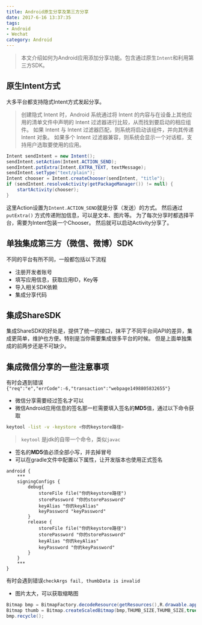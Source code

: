 ```yaml
---
title: Android原生分享及第三方分享
date: 2017-6-16 13:37:35
tags: 
- Android
- Wechat
category: Android
---
```


> 本文介绍如何为Android应用添加分享功能。包含通过原生`Intent`和利用第三方SDK。

<!--more-->
## 原生Intent方式

大多平台都支持隐式Intent方式发起分享。

> 创建隐式 Intent 时，Android 系统通过将 Intent 的内容与在设备上其他应用的清单文件中声明的 Intent 过滤器进行比较，从而找到要启动的相应组件。 如果 Intent 与 Intent 过滤器匹配，则系统将启动该组件，并向其传递 Intent 对象。 如果多个 Intent 过滤器兼容，则系统会显示一个对话框，支持用户选取要使用的应用。

```java
Intent sendIntent = new Intent();
sendIntent.setAction(Intent.ACTION_SEND);
sendIntent.putExtra(Intent.EXTRA_TEXT, textMessage);
sendIntent.setType("text/plain");
Intent chooser = Intent.createChooser(sendIntent, "title");
if (sendIntent.resolveActivity(getPackageManager()) != null) {
    startActivity(chooser);
}
```
这里Action设置为`Intent.ACTION_SEND`就是分享（发送）的方式。
然后通过`putExtra()` 方式传递附加信息，可以是文本、图片等。
为了每次分享时都选择平台，需要为Intent包装一个Chooser。
然后就可以启动Activity分享了。

## 单独集成第三方（微信、微博）SDK

不同的平台有所不同，一般都包括以下流程
- 注册开发者账号
- 填写应用信息，获取应用ID，Key等
- 导入相关SDK依赖
- 集成分享代码

## 集成ShareSDK

集成ShareSDK的好处是，提供了统一的接口，抹平了不同平台间API的差异，集成更简单，维护也方便。特别是当你需要集成很多平台的时候。
但是上面单独集成的前两步还是不可缺少。

## 集成微信分享的一些注意事项

有时会遇到错误`{"req":"e","errCode":-6,"transaction":"webpage1498805832655"}`
- 微信分享需要经过签名才可以
- 微信Android应用信息的签名那一栏需要填入签名的**MD5**值，通过以下命令获取

```bash
keytool -list -v -keystore <你的keystore路径>
```

>`keytool` 是jdk的自带一个命令，类似`javac`

- 签名的**MD5**值必须全部小写，并去掉冒号
- 可以在gradle文件中配置以下属性，让开发版本也使用正式签名

```
android {
    ***
    signingConfigs {
        debug{
            storeFile file("你的keystore路径")
            storePassword "你的storePassword"
            keyAlias "你的keyAlias"
            keyPassword "keyPassword"
        }
        release {
            storeFile file("你的keystore路径")
            storePassword "你的storePassword"
            keyAlias "你的keyAlias"
            keyPassword "你的keyPassword"
        }
    }
    ***
}
```

有时会遇到错误`checkArgs fail, thumbData is invalid`

- 图片太大，可以获取缩略图
```java
Bitmap bmp = BitmapFactory.decodeResource(getResources(),R.drawable.app_icon);
Bitmap thumb = Bitmap.createScaledBitmap(bmp,THUMB_SIZE,THUMB_SIZE,true);
bmp.recycle();
```
